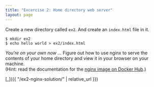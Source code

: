 ```yaml
---
title: "Excercise 2: Home directory web server"
layout: page
---
```


Create a new directory called `ex2`. And create an `index.html` file in it.

```terminal
$ mkdir ex2
$ echo hello world > ex2/index.html
```

*You're on your own now ...* Figure out how to use nginx to serve the contents of your home directory and view it in your browser on your machine.  
(Hint: read the documentation for the [nginx image on Docker Hub](https://hub.docker.com/\_/nginx/).)

[\_]({{ "/ex2-nginx-solution/" | relative_url }})
